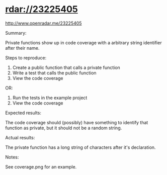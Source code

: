 # <rdar://23225405>

<http://www.openradar.me/23225405>

Summary:

Private functions show up in code coverage with a arbitrary string
identifier after their name.

Steps to reproduce:

1. Create a public function that calls a private function
2. Write a test that calls the public function
3. View the code coverage

OR:

1. Run the tests in the example project
2. View the code coverage

Expected results:

The code coverage should (possibly) have something to identify that
function as private, but it should not be a random string.

Actual results:

The private function has a long string of characters after it's
declaration.

Notes:

See coverage.png for an example.
